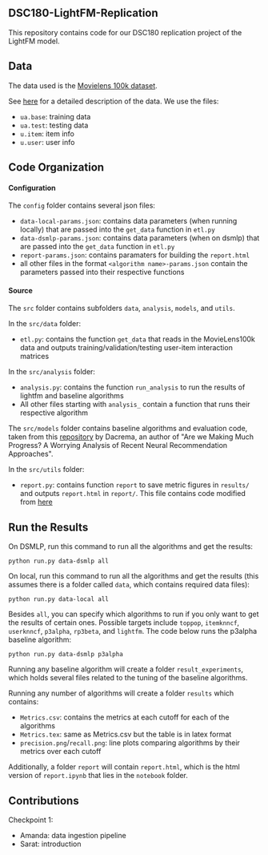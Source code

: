 ## DSC180-LightFM-Replication

This repository contains code for our DSC180 replication project of the LightFM model.

## Data
The data used is the [Movielens 100k dataset](https://grouplens.org/datasets/movielens/100k/).

See [here](http://files.grouplens.org/datasets/movielens/ml-100k-README.txt) for a detailed description of the data. We use the files:
- `ua.base`: training data
- `ua.test`: testing data
- `u.item`: item info
- `u.user`: user info

## Code Organization

#### Configuration
The `config` folder contains several json files:
- `data-local-params.json`: contains data parameters (when running locally) that are passed into the `get_data` function in `etl.py`
- `data-dsmlp-params.json`: contains data parameters (when on dsmlp) that are passed into the `get_data` function in `etl.py`
- `report-params.json`: contains paramaters for building the `report.html`
- all other files in the format `<algorithm name>-params.json` contain the parameters passed into their respective functions

#### Source
The `src` folder contains subfolders `data`, `analysis`, `models`, and `utils`.

In the `src/data` folder:
- `etl.py`: contains the function `get_data` that reads in the MovieLens100k data and outputs training/validation/testing user-item interaction matrices

In the `src/analysis` folder:
- `analysis.py`: contains the function `run_analysis` to run the results of lightfm and baseline algorithms
- All other files starting with `analysis_` contain a function that runs their respective algorithm

The `src/models` folder contains baseline algorithms and evaluation code, taken from this [repository](https://github.com/MaurizioFD/RecSys2019_DeepLearning_Evaluation) by Dacrema, an author of "Are we Making Much Progress? A Worrying Analysis of Recent Neural Recommendation Approaches".

In the `src/utils` folder:
- `report.py`: contains function `report` to save metric figures in `results/` and outputs `report.html` in `report/`. This file contains code modified from [here](https://github.com/DSC-Capstone/project-templates/blob/EDA/src/utils.py)

## Run the Results
On DSMLP, run this command to run all the algorithms and get the results:
```console
python run.py data-dsmlp all
```

On local, run this command to run all the algorithms and get the results (this assumes there is a folder called `data`, which contains required data files):
```console
python run.py data-local all
```

Besides `all`, you can specify which algorithms to run if you only want to get the results of certain ones. Possible targets include `toppop`, `itemknncf`, `userknncf`, `p3alpha`, `rp3beta`, and `lightfm`. The code below runs the p3alpha baseline algorithm:
```console
python run.py data-dsmlp p3alpha
```

Running any baseline algorithm will create a folder `result_experiments`, which holds several files related to the tuning of the baseline algorithms.

Running any number of algorithms will create a folder `results` which contains:
- `Metrics.csv`: contains the metrics at each cutoff for each of the algorithms
- `Metrics.tex`: same as Metrics.csv but the table is in latex format
- `precision.png`/`recall.png`: line plots comparing algorithms by their metrics over each cutoff

Additionally, a folder `report` will contain `report.html`, which is the html version of `report.ipynb` that lies in the `notebook` folder.


## Contributions
Checkpoint 1:
- Amanda: data ingestion pipeline
- Sarat: introduction
